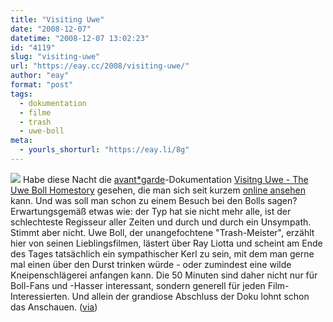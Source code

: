 ```yaml
---
title: "Visiting Uwe"
date: "2008-12-07"
datetime: "2008-12-07 13:02:23"
id: "4119"
slug: "visiting-uwe"
url: "https://eay.cc/2008/visiting-uwe/"
author: "eay"
format: "post"
tags:
  - dokumentation
  - filme
  - trash
  - uwe-boll
meta:
  - yourls_shorturl: "https://eay.li/8g"
---
```


![](/uploads/2008/visitinguwe.jpg) Habe diese Nacht die [avant\*garde](http://www.ws-avantgarde.de/)\-Dokumentation [Visitng Uwe - The Uwe Boll Homestory](http://www.ws-avantgarde.de/visitinguwe/) gesehen, die man sich seit kurzem [online ansehen](http://www.ws-avantgarde.de/visitinguwe/) kann. Und was soll man schon zu einem Besuch bei den Bolls sagen? Erwartungsgemäß etwas wie: der Typ hat sie nicht mehr alle, ist der schlechteste Regisseur aller Zeiten und durch und durch ein Unsympath. Stimmt aber nicht. Uwe Boll, der unangefochtene "Trash-Meister", erzählt hier von seinen Lieblingsfilmen, lästert über Ray Liotta und scheint am Ende des Tages tatsächlich ein sympathischer Kerl zu sein, mit dem man gerne mal einen über den Durst trinken würde - oder zumindest eine wilde Kneipenschlägerei anfangen kann. Die 50 Minuten sind daher nicht nur für Boll-Fans und -Hasser interessant, sondern generell für jeden Film-Interessierten. Und allein der grandiose Abschluss der Doku lohnt schon das Anschauen. ([via](http://iheartpluto.blogspot.com/2008/12/visiting-uwe-uwe-boll-homestory.html))

